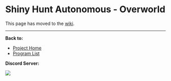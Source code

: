 # Shiny Hunt Autonomous - Overworld

This page has moved to the [wiki](https://github.com/PokemonAutomation/SwSh-Arduino/wiki/Advanced:-ShinyHuntAutonomous-Overworld).

<hr>

**Back to:**
- [Project Home](/README.md)
- [Program List](/Documentation/ProgramList.md)

**Discord Server:** 

[<img src="https://canary.discordapp.com/api/guilds/695809740428673034/widget.png?style=banner2">](https://discord.gg/cQ4gWxN)




